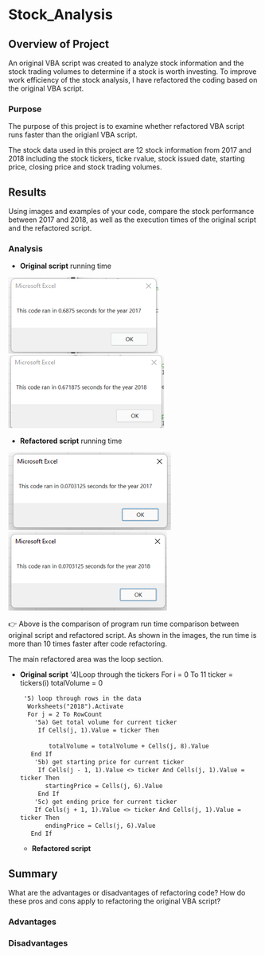 # Stock_Analysis

## Overview of Project
An original VBA script was created to analyze stock information and the stock trading volumes to determine if a stock is worth investing. To improve work efficiency of the stock analysis, I have refactored the coding based on the original VBA script. 

### Purpose
The purpose of this project is to examine whether refactored VBA script runs faster than the origianl VBA script.

The stock data used in this project are 12 stock information from 2017 and 2018 including the stock tickers, ticke rvalue, stock issued date, starting price, closing price and stock trading volumes. 

## Results

Using images and examples of your code, compare the stock performance between 2017 and 2018, as well as the execution times of the original script and the refactored script.

### Analysis
 - **Original script** running time 

 ![](Resources/Original_scirpt_2017.png)
 ![](Resources/Original_scirpt_2018.png)
 
 - **Refactored script** running time 
 
 ![](Resources/VBA_Challenge_2017.png)
 ![](Resources/VBA_Challenge_2018.png)

:point_right: Above is the comparison of program run time comparison between original script and refactored script. As shown in the images, the run time is more than 10 times faster after code refactoring. 

The main refactored area was the loop section. 
  - **Original script**
        '4)Loop through the tickers
         For i = 0 To 11
         ticker = tickers(i)
         totalVolume = 0 
        
         '5) loop through rows in the data
          Worksheets("2018").Activate
          For j = 2 To RowCount
            '5a) Get total volume for current ticker
             If Cells(j, 1).Value = ticker Then

                totalVolume = totalVolume + Cells(j, 8).Value
           End If
            '5b) get starting price for current ticker
             If Cells(j - 1, 1).Value <> ticker And Cells(j, 1).Value = ticker Then
               startingPrice = Cells(j, 6).Value
             End If
            '5c) get ending price for current ticker
            If Cells(j + 1, 1).Value <> ticker And Cells(j, 1).Value = ticker Then
               endingPrice = Cells(j, 6).Value
           End If
     - **Refactored script** 
## Summary

What are the advantages or disadvantages of refactoring code?
How do these pros and cons apply to refactoring the original VBA script?
### Advantages
### Disadvantages
